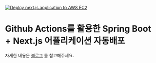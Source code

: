 [![Deploy next.js application to AWS EC2](https://github.com/jsungl/bookstore-client/actions/workflows/cicd.yml/badge.svg)](https://github.com/jsungl/bookstore-client/actions/workflows/cicd.yml)

# Github Actions를 활용한 Spring Boot + Next.js 어플리케이션 자동배포
자세한 내용은 [블로그](https://morefromjs.notion.site/Github-Actions-Spring-Boot-Next-js-AWS-EC2-Github-Actions-Docker-Nginx-fd3cc9ad34c143f5b89053278e3d486f) 를 참고해주세요.

